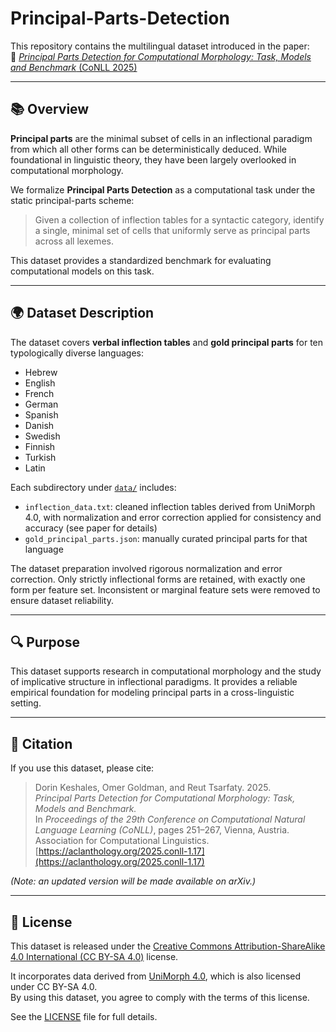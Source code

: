 # Principal-Parts-Detection

This repository contains the multilingual dataset introduced in the paper:  
📄 [*Principal Parts Detection for Computational Morphology: Task, Models and Benchmark* (CoNLL 2025)](https://aclanthology.org/2025.conll-1.17/)

---

## 📚 Overview

**Principal parts** are the minimal subset of cells in an inflectional paradigm from which all other forms can be deterministically deduced. While foundational in linguistic theory, they have been largely overlooked in computational morphology.

We formalize **Principal Parts Detection** as a computational task under the static principal-parts scheme:

> Given a collection of inflection tables for a syntactic category, identify a single, minimal set of cells that uniformly serve as principal parts across all lexemes.

This dataset provides a standardized benchmark for evaluating computational models on this task.

---

## 🌍 Dataset Description

The dataset covers **verbal inflection tables** and **gold principal parts** for ten typologically diverse languages:

- Hebrew
- English
- French
- German
- Spanish
- Danish
- Swedish
- Finnish
- Turkish
- Latin
  
Each subdirectory under [`data/`](./data/) includes:
- `inflection_data.txt`: cleaned inflection tables derived from UniMorph 4.0, with normalization and error correction applied for consistency and accuracy (see paper for details)
- `gold_principal_parts.json`: manually curated principal parts for that language

The dataset preparation involved rigorous normalization and error correction. Only strictly inflectional forms are retained, with exactly one form per feature set. Inconsistent or marginal feature sets were removed to ensure dataset reliability.

---

## 🔍 Purpose

This dataset supports research in computational morphology and the study of implicative structure in inflectional paradigms. It provides a reliable empirical foundation for modeling principal parts in a cross-linguistic setting.

---

## 📄 Citation

If you use this dataset, please cite:

> Dorin Keshales, Omer Goldman, and Reut Tsarfaty. 2025.  
> *Principal Parts Detection for Computational Morphology: Task, Models and Benchmark.*  
> In *Proceedings of the 29th Conference on Computational Natural Language Learning (CoNLL)*, pages 251–267, Vienna, Austria. Association for Computational Linguistics.  
> [https://aclanthology.org/2025.conll-1.17](https://aclanthology.org/2025.conll-1.17)

*(Note: an updated version will be made available on arXiv.)*

---

## 📝 License

This dataset is released under the [Creative Commons Attribution-ShareAlike 4.0 International (CC BY-SA 4.0)](https://creativecommons.org/licenses/by-sa/4.0/) license.

It incorporates data derived from [UniMorph 4.0](https://unimorph.github.io/), which is also licensed under CC BY-SA 4.0.  
By using this dataset, you agree to comply with the terms of this license.

See the [LICENSE](./LICENSE) file for full details.
